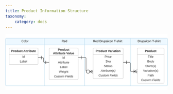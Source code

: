 ```yaml
---
title: Product Information Structure
taxonomy:
    category: docs
---
```


![Product Information Structure](../../images/attribute_entity_relationships.png)